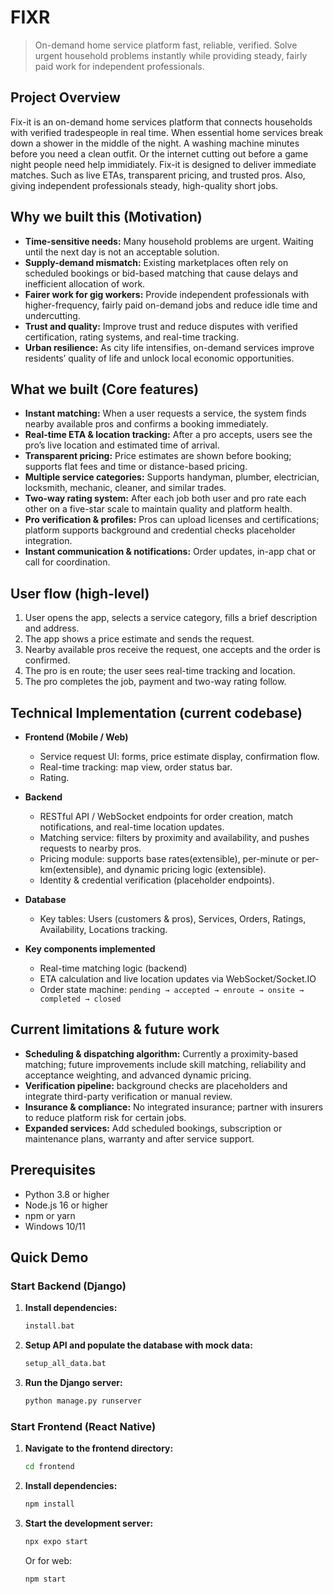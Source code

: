 # FIXR

> On-demand home service platform fast, reliable, verified. Solve urgent household problems instantly while providing steady, fairly paid work for independent professionals.

## Project Overview

Fix-it is an on-demand home services platform that connects households with verified tradespeople in real time. When essential home services break down a shower in the middle of the night. A washing machine minutes before you need a clean outfit. Or the internet cutting out before a game night people need help immidiately. Fix-it is designed to deliver immediate matches. Such as live ETAs, transparent pricing, and trusted pros. Also, giving independent professionals steady, high-quality short jobs.

## Why we built this (Motivation)

- **Time-sensitive needs:** Many household problems are urgent. Waiting until the next day is not an acceptable solution.
- **Supply-demand mismatch:** Existing marketplaces often rely on scheduled bookings or bid-based matching that cause delays and inefficient allocation of work.
- **Fairer work for gig workers:** Provide independent professionals with higher-frequency, fairly paid on-demand jobs and reduce idle time and undercutting.
- **Trust and quality:** Improve trust and reduce disputes with verified certification, rating systems, and real-time tracking.
- **Urban resilience:** As city life intensifies, on-demand services improve residents’ quality of life and unlock local economic opportunities.

## What we built (Core features)

- **Instant matching:** When a user requests a service, the system finds nearby available pros and confirms a booking immediately.
- **Real-time ETA & location tracking:** After a pro accepts, users see the pro’s live location and estimated time of arrival.
- **Transparent pricing:** Price estimates are shown before booking; supports flat fees and time or distance-based pricing.
- **Multiple service categories:** Supports handyman, plumber, electrician, locksmith, mechanic, cleaner, and similar trades.
- **Two-way rating system:** After each job both user and pro rate each other on a five-star scale to maintain quality and platform health.
- **Pro verification & profiles:** Pros can upload licenses and certifications; platform supports background and credential checks placeholder integration.
- **Instant communication & notifications:** Order updates, in-app chat or call for coordination.

## User flow (high-level)

1. User opens the app, selects a service category, fills a brief description and address.
2. The app shows a price estimate and sends the request.
3. Nearby available pros receive the request, one accepts and the order is confirmed.
4. The pro is en route; the user sees real-time tracking and location.
5. The pro completes the job, payment and two-way rating follow.

## Technical Implementation (current codebase)

- **Frontend (Mobile / Web)**

  - Service request UI: forms, price estimate display, confirmation flow.
  - Real-time tracking: map view, order status bar.
  - Rating.

- **Backend**

  - RESTful API / WebSocket endpoints for order creation, match notifications, and real-time location updates.
  - Matching service: filters by proximity and availability, and pushes requests to nearby pros.
  - Pricing module: supports base rates(extensible), per-minute or per-km(extensible), and dynamic pricing logic (extensible).
  - Identity & credential verification (placeholder endpoints).

- **Database**

  - Key tables: Users (customers & pros), Services, Orders, Ratings, Availability, Locations tracking.

- **Key components implemented**

  - Real-time matching logic (backend)
  - ETA calculation and live location updates via WebSocket/Socket.IO
  - Order state machine: `pending → accepted → enroute → onsite → completed → closed`

## Current limitations & future work

- **Scheduling & dispatching algorithm:** Currently a proximity-based matching; future improvements include skill matching, reliability and acceptance weighting, and advanced dynamic pricing.
- **Verification pipeline:** background checks are placeholders and integrate third-party verification or manual review.
- **Insurance & compliance:** No integrated insurance; partner with insurers to reduce platform risk for certain jobs.
- **Expanded services:** Add scheduled bookings, subscription or maintenance plans, warranty and after service support.

## Prerequisites

- Python 3.8 or higher
- Node.js 16 or higher
- npm or yarn
- Windows 10/11

## Quick Demo

### Start Backend (Django)

1. **Install dependencies:**

   ```cmd
   install.bat
   ```

2. **Setup API and populate the database with mock data:**

   ```cmd
   setup_all_data.bat
   ```

3. **Run the Django server:**
   ```cmd
   python manage.py runserver
   ```

### Start Frontend (React Native)

1. **Navigate to the frontend directory:**

   ```cmd
   cd frontend
   ```

2. **Install dependencies:**

   ```cmd
   npm install
   ```

3. **Start the development server:**
   ```cmd
   npx expo start
   ```
   Or for web:
   ```cmd
   npm start
   ```
